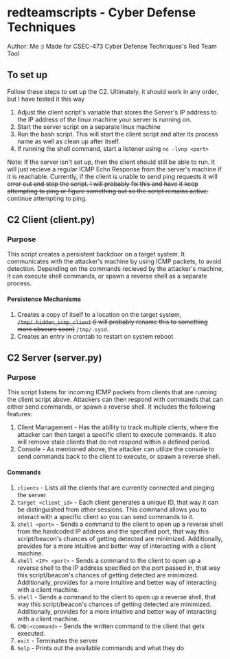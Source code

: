 # redteamscripts - Cyber Defense Techniques

Author: Me :)
Made for CSEC-473 Cyber Defense Techniques's Red Team Tool

## To set up
Follow these steps to set up the C2. Ultimately, it should work in any order, but I have tested it this way
1. Adjust the client script's variable that stores the Server's IP address to the IP address of the linux machine your server is running on.
2. Start the server script on a separate linux machine
3. Run the bash script. This will start the client script and alter its process name as well as clean up after itself. 
4. If running the shell command, start a listener using `nc -lvnp <port>`

Note: If the server isn't set up, then the client should still be able to run. It will just recieve a regular ICMP Echo Response from the server's machine if it is reachable. Currently, if the client is unable to send ping requests it will ~~error out and stop the script. I will probably fix this and have it keep attempting to ping or figure something out so the script remains active.~~ continue attempting to ping.

## C2 Client (client.py)
### Purpose
This script creates a persistent backdoor on a target system. It communicates with the attacker's machine by using ICMP packets, to avoid detection. Depending on the commands recieved by the attacker's machine, it can execute shell commands, or spawn a reverse shell as a separate process. 

#### Persistence Mechanisms
1. Creates a copy of itself to a location on the target system, ~~`/tmp/.hidden_icmp_client` (i will probably rename this to something more obscure soon)~~ `/tmp/.sysd`.
2. Creates an entry in crontab to restart on system reboot

## C2 Server (server.py)
### Purpose
This script listens for incoming ICMP packets from clients that are running the client script above. Attackers can then respond with commands that can either send commands, or spawn a reverse shell. It includes the following features:
1. Client Management - Has the ability to track multiple clients, where the attacker can then target a specific client to execute commands. It also will remove stale clients that do not respond within a defined period.
2. Console - As mentioned above, the attacker can utilize the console to send commands back to the client to execute, or spawn a reverse shell.

#### Commands
1. `clients` - Lists all the clients that are currently connected and pinging the server
2. `target <client_id>` - Each client generates a unique ID, that way it can be distinguished from other sessions. This command allows you to interact with a specific client so you can send commands to it.
3. `shell <port>` - Sends a command to the client to open up a reverse shell from the hardcoded IP address and the specified port, that way this script/beacon's chances of getting detected are minimized. Additionally, provides for a more intuitive and better way of interacting with a client machine.
4. `shell <IP> <port>` - Sends a command to the client to open up a reverse shell to the IP address specified on the port passed in, that way this script/beacon's chances of getting detected are minimized. Additionally, provides for a more intuitive and better way of interacting with a client machine.
5. `shell` - Sends a command to the client to open up a reverse shell, that way this script/beacon's chances of getting detected are minimized. Additionally, provides for a more intuitive and better way of interacting with a client machine.
6. `CMD:<command>` - Sends the written command to the client that gets executed.
7. `exit` - Terminates the server
8. `help` - Prints out the available commands and what they do
